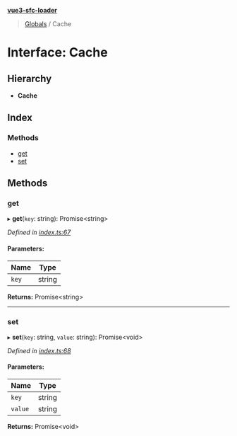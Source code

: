 **[vue3-sfc-loader](../README.md)**

> [Globals](../README.md) / Cache

# Interface: Cache

## Hierarchy

* **Cache**

## Index

### Methods

* [get](cache.md#get)
* [set](cache.md#set)

## Methods

### get

▸ **get**(`key`: string): Promise<string\>

*Defined in [index.ts:67](https://github.com/FranckFreiburger/vue3-sfc-loader/blob/f07a644/src/index.ts#L67)*

#### Parameters:

Name | Type |
------ | ------ |
`key` | string |

**Returns:** Promise<string\>

___

### set

▸ **set**(`key`: string, `value`: string): Promise<void\>

*Defined in [index.ts:68](https://github.com/FranckFreiburger/vue3-sfc-loader/blob/f07a644/src/index.ts#L68)*

#### Parameters:

Name | Type |
------ | ------ |
`key` | string |
`value` | string |

**Returns:** Promise<void\>
